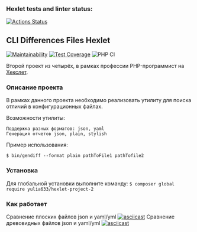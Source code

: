 ### Hexlet tests and linter status:
[![Actions Status](https://github.com/yulia633/php-project-lvl2/workflows/hexlet-check/badge.svg)](https://github.com/yulia633/php-project-lvl2/actions)

## CLI Differences Files Hexlet
[![Maintainability](https://api.codeclimate.com/v1/badges/8d73837fc211fc2552d0/maintainability)](https://codeclimate.com/github/yulia633/php-project-lvl2/maintainability)
[![Test Coverage](https://api.codeclimate.com/v1/badges/8d73837fc211fc2552d0/test_coverage)](https://codeclimate.com/github/yulia633/php-project-lvl2/test_coverage)
![PHP CI](https://github.com/yulia633/php-project-lvl2/workflows/PHP%20CI/badge.svg)

Второй проект из четырёх, в рамках профессии PHP-программист на [Хекслет](https://ru.hexlet.io/professions/php).

### Описание проекта
В рамках данного проекта необходимо реализовать утилиту для поиска отличий в конфигурационных файлах.

Возможности утилиты:

```
Поддержка разных форматов: json, yaml
Генерация отчетов json, plain, stylish
```

Пример использования:

```
$ bin/gendiff --format plain pathToFile1 pathTofile2
```
### Установка
Для глобальной установки выполните команду:
`$ composer global require yulia633/hexlet-project-2`

### Как работает
Сравнение плоских файлов json и yaml/yml
[![asciicast](https://asciinema.org/a/383139.svg)](https://asciinema.org/a/383139)
Сравнение древовидных файлов json и yaml/yml
[![asciicast](https://asciinema.org/a/392050.svg)](https://asciinema.org/a/392050)
